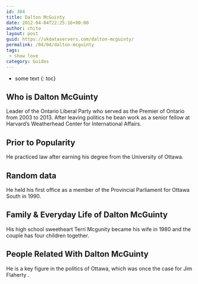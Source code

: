 ```yaml
---
id: 304
title: Dalton McGuinty
date: 2012-04-04T22:25:16+00:00
author: chito
layout: post
guid: https://ukdataservers.com/dalton-mcguinty/
permalink: /04/04/dalton-mcguinty
tags:
 - show love
category: Guides
---
```


* some text
{: toc}


## Who is  Dalton McGuinty
                  
                  
                  
Leader of the Ontario Liberal Party who served as the Premier of Ontario from 2003 to 2013. After leaving politics he bean work as a senior fellow at Harvard’s Weatherhead Center for International Affairs.
                  
                
                
                
## Prior to Popularity 
                  
                  
                  
He practiced law after earning his degree from the University of Ottawa.
                  
                
                
                
## Random data 
                  
                  
                  
He held his first office as a member of the Provincial Parliament for Ottawa South in 1990.
                  
                
                
                
## Family & Everyday Life of Dalton McGuinty
                  
                  
                  
His high school sweetheart Terri Mcgunity became his wife in 1980 and the couple has four children together.
                  
                
                
                
## People Related With  Dalton McGuinty
                  
                  
                  
He is a key figure in the politics of Ottawa, which was once the case for Jim Flaherty .
                  
                
              
            
          
          
          
    
    
  
